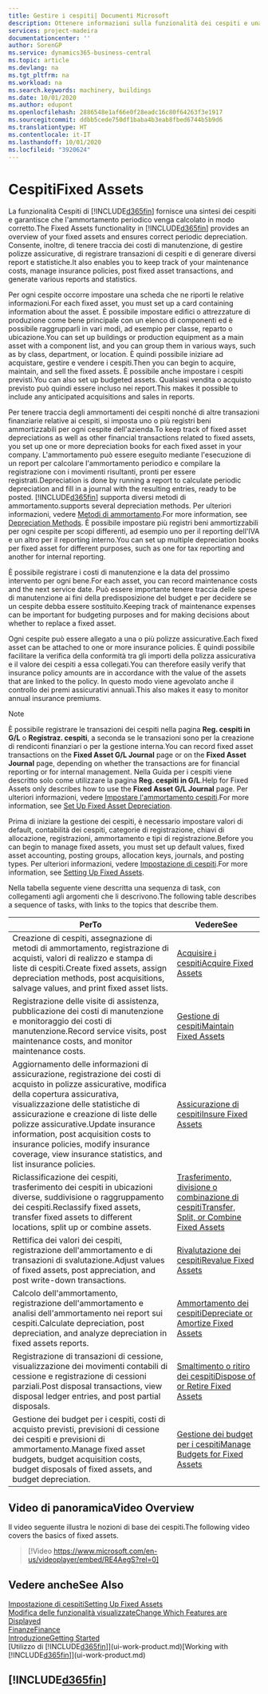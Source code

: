 ```yaml
---
title: Gestire i cespiti| Documenti Microsoft
description: Ottenere informazioni sulla funzionalità dei cespiti e una panoramica delle modalità di utilizzo dei cespiti.
services: project-madeira
documentationcenter: ''
author: SorenGP
ms.service: dynamics365-business-central
ms.topic: article
ms.devlang: na
ms.tgt_pltfrm: na
ms.workload: na
ms.search.keywords: machinery, buildings
ms.date: 10/01/2020
ms.author: edupont
ms.openlocfilehash: 2886548e1af66e0f28eadc16c80f64263f3e1917
ms.sourcegitcommit: ddbb5cede750df1baba4b3eab8fbed6744b5b9d6
ms.translationtype: HT
ms.contentlocale: it-IT
ms.lasthandoff: 10/01/2020
ms.locfileid: "3920624"
---
```

# <a name="fixed-assets"></a><span data-ttu-id="ad065-103">Cespiti</span><span class="sxs-lookup"><span data-stu-id="ad065-103">Fixed Assets</span></span>
<span data-ttu-id="ad065-104">La funzionalità Cespiti di [!INCLUDE[d365fin](includes/d365fin_md.md)] fornisce una sintesi dei cespiti e garantisce che l'ammortamento periodico venga calcolato in modo corretto.</span><span class="sxs-lookup"><span data-stu-id="ad065-104">The Fixed Assets functionality in [!INCLUDE[d365fin](includes/d365fin_md.md)] provides an overview of your fixed assets and ensures correct periodic depreciation.</span></span> <span data-ttu-id="ad065-105">Consente, inoltre, di tenere traccia dei costi di manutenzione, di gestire polizze assicurative, di registrare transazioni di cespiti e di generare diversi report e statistiche.</span><span class="sxs-lookup"><span data-stu-id="ad065-105">It also enables you to keep track of your maintenance costs, manage insurance policies, post fixed asset transactions, and generate various reports and statistics.</span></span>

<span data-ttu-id="ad065-106">Per ogni cespite occorre impostare una scheda che ne riporti le relative informazioni.</span><span class="sxs-lookup"><span data-stu-id="ad065-106">For each fixed asset, you must set up a card containing information about the asset.</span></span> <span data-ttu-id="ad065-107">È possibile impostare edifici o attrezzature di produzione come bene principale con un elenco di componenti ed è possibile raggrupparli in vari modi, ad esempio per classe, reparto o ubicazione.</span><span class="sxs-lookup"><span data-stu-id="ad065-107">You can set up buildings or production equipment as a main asset with a component list, and you can group them in various ways, such as by class, department, or location.</span></span> <span data-ttu-id="ad065-108">È quindi possibile iniziare ad acquistare, gestire e vendere i cespiti.</span><span class="sxs-lookup"><span data-stu-id="ad065-108">Then you can begin to acquire, maintain, and sell the fixed assets.</span></span> <span data-ttu-id="ad065-109">È possibile anche impostare i cespiti previsti.</span><span class="sxs-lookup"><span data-stu-id="ad065-109">You can also set up budgeted assets.</span></span> <span data-ttu-id="ad065-110">Qualsiasi vendita o acquisto previsto può quindi essere incluso nei report.</span><span class="sxs-lookup"><span data-stu-id="ad065-110">This makes it possible to include any anticipated acquisitions and sales in reports.</span></span>

<span data-ttu-id="ad065-111">Per tenere traccia degli ammortamenti dei cespiti nonché di altre transazioni finanziarie relative ai cespiti, si imposta uno o più registri beni ammortizzabili per ogni cespite dell'azienda.</span><span class="sxs-lookup"><span data-stu-id="ad065-111">To keep track of fixed asset depreciations as well as other financial transactions related to fixed assets, you set up one or more depreciation books for each fixed asset in your company.</span></span> <span data-ttu-id="ad065-112">L'ammortamento può essere eseguito mediante l'esecuzione di un report per calcolare l'ammortamento periodico e compilare la registrazione con i movimenti risultanti, pronti per essere registrati.</span><span class="sxs-lookup"><span data-stu-id="ad065-112">Depreciation is done by running a report to calculate periodic depreciation and fill in a journal with the resulting entries, ready to be posted.</span></span> [!INCLUDE[d365fin](includes/d365fin_md.md)] <span data-ttu-id="ad065-113">supporta diversi metodi di ammortamento.</span><span class="sxs-lookup"><span data-stu-id="ad065-113">supports several depreciation methods.</span></span> <span data-ttu-id="ad065-114">Per ulteriori informazioni, vedere [Metodi di ammortamento](fa-depreciation-methods.md).</span><span class="sxs-lookup"><span data-stu-id="ad065-114">For more information, see [Depreciation Methods](fa-depreciation-methods.md).</span></span> <span data-ttu-id="ad065-115">È possibile impostare più registri beni ammortizzabili per ogni cespite per scopi differenti, ad esempio uno per il reporting dell'IVA e un altro per il reporting interno.</span><span class="sxs-lookup"><span data-stu-id="ad065-115">You can set up multiple depreciation books per fixed asset for different purposes, such as one for tax reporting and another for internal reporting.</span></span>

<span data-ttu-id="ad065-116">È possibile registrare i costi di manutenzione e la data del prossimo intervento per ogni bene.</span><span class="sxs-lookup"><span data-stu-id="ad065-116">For each asset, you can record maintenance costs and the next service date.</span></span> <span data-ttu-id="ad065-117">Può essere importante tenere traccia delle spese di manutenzione ai fini della predisposizione del budget e per decidere se un cespite debba essere sostituito.</span><span class="sxs-lookup"><span data-stu-id="ad065-117">Keeping track of maintenance expenses can be important for budgeting purposes and for making decisions about whether to replace a fixed asset.</span></span>

<span data-ttu-id="ad065-118">Ogni cespite può essere allegato a una o più polizze assicurative.</span><span class="sxs-lookup"><span data-stu-id="ad065-118">Each fixed asset can be attached to one or more insurance policies.</span></span> <span data-ttu-id="ad065-119">È quindi possibile facilitare la verifica della conformità tra gli importi della polizza assicurativa e il valore dei cespiti a essa collegati.</span><span class="sxs-lookup"><span data-stu-id="ad065-119">You can therefore easily verify that insurance policy amounts are in accordance with the value of the assets that are linked to the policy.</span></span> <span data-ttu-id="ad065-120">In questo modo viene agevolato anche il controllo dei premi assicurativi annuali.</span><span class="sxs-lookup"><span data-stu-id="ad065-120">This also makes it easy to monitor annual insurance premiums.</span></span>

> [!NOTE]  
>   <span data-ttu-id="ad065-121">È possibile registrare le transazioni dei cespiti nella pagina **Reg. cespiti in G/L** o **Registraz. cespiti**, a seconda se le transazioni sono per la creazione di rendiconti finanziari o per la gestione interna.</span><span class="sxs-lookup"><span data-stu-id="ad065-121">You can record fixed asset transactions on the **Fixed Asset G/L Journal** page or on the **Fixed Asset Journal** page, depending on whether the transactions are for financial reporting or for internal management.</span></span> <span data-ttu-id="ad065-122">Nella Guida per i cespiti viene descritto solo come utilizzare la pagina **Reg. cespiti in G/L**.</span><span class="sxs-lookup"><span data-stu-id="ad065-122">Help for Fixed Assets only describes how to use the **Fixed Asset G/L Journal** page.</span></span> <span data-ttu-id="ad065-123">Per ulteriori informazioni, vedere [Impostare l'ammortamento cespiti](fa-how-setup-depreciation.md).</span><span class="sxs-lookup"><span data-stu-id="ad065-123">For more information, see [Set Up Fixed Asset Depreciation](fa-how-setup-depreciation.md).</span></span>

<span data-ttu-id="ad065-124">Prima di iniziare la gestione dei cespiti, è necessario impostare valori di default, contabilità dei cespiti, categorie di registrazione, chiavi di allocazione, registrazioni, ammortamento e tipi di registrazione.</span><span class="sxs-lookup"><span data-stu-id="ad065-124">Before you can begin to manage fixed assets, you must set up default values, fixed asset accounting, posting groups, allocation keys, journals, and posting types.</span></span> <span data-ttu-id="ad065-125">Per ulteriori informazioni, vedere [Impostazione di cespiti](fa-setup.md).</span><span class="sxs-lookup"><span data-stu-id="ad065-125">For more information, see [Setting Up Fixed Assets](fa-setup.md).</span></span>

<span data-ttu-id="ad065-126">Nella tabella seguente viene descritta una sequenza di task, con collegamenti agli argomenti che li descrivono.</span><span class="sxs-lookup"><span data-stu-id="ad065-126">The following table describes a sequence of tasks, with links to the topics that describe them.</span></span>

| <span data-ttu-id="ad065-127">Per</span><span class="sxs-lookup"><span data-stu-id="ad065-127">To</span></span> | <span data-ttu-id="ad065-128">Vedere</span><span class="sxs-lookup"><span data-stu-id="ad065-128">See</span></span> |
| --- | --- |
| <span data-ttu-id="ad065-129">Creazione di cespiti, assegnazione di metodi di ammortamento, registrazione di acquisti, valori di realizzo e stampa di liste di cespiti.</span><span class="sxs-lookup"><span data-stu-id="ad065-129">Create fixed assets, assign depreciation methods, post acquisitions, salvage values, and print fixed asset lists.</span></span> |[<span data-ttu-id="ad065-130">Acquisire i cespiti</span><span class="sxs-lookup"><span data-stu-id="ad065-130">Acquire Fixed Assets</span></span>](fa-how-acquire.md) |
| <span data-ttu-id="ad065-131">Registrazione delle visite di assistenza, pubblicazione dei costi di manutenzione e monitoraggio dei costi di manutenzione.</span><span class="sxs-lookup"><span data-stu-id="ad065-131">Record service visits, post maintenance costs, and monitor maintenance costs.</span></span> |[<span data-ttu-id="ad065-132">Gestione di cespiti</span><span class="sxs-lookup"><span data-stu-id="ad065-132">Maintain Fixed Assets</span></span>](fa-how-maintain.md) |
| <span data-ttu-id="ad065-133">Aggiornamento delle informazioni di assicurazione, registrazione dei costi di acquisto in polizze assicurative, modifica della copertura assicurativa, visualizzazione delle statistiche di assicurazione e creazione di liste delle polizze assicurative.</span><span class="sxs-lookup"><span data-stu-id="ad065-133">Update insurance information, post acquisition costs to insurance policies, modify insurance coverage, view insurance statistics, and list insurance policies.</span></span> |[<span data-ttu-id="ad065-134">Assicurazione di cespiti</span><span class="sxs-lookup"><span data-stu-id="ad065-134">Insure Fixed Assets</span></span>](fa-how-insure.md) |
| <span data-ttu-id="ad065-135">Riclassificazione dei cespiti, trasferimento dei cespiti in ubicazioni diverse, suddivisione o raggruppamento dei cespiti.</span><span class="sxs-lookup"><span data-stu-id="ad065-135">Reclassify fixed assets, transfer fixed assets to different locations, split up or combine assets.</span></span> |[<span data-ttu-id="ad065-136">Trasferimento, divisione o combinazione di cespiti</span><span class="sxs-lookup"><span data-stu-id="ad065-136">Transfer, Split, or Combine Fixed Assets</span></span>](fa-how-trans-split-combine.md) |
| <span data-ttu-id="ad065-137">Rettifica dei valori dei cespiti, registrazione dell'ammortamento e di transazioni di svalutazione.</span><span class="sxs-lookup"><span data-stu-id="ad065-137">Adjust values of fixed assets, post appreciation, and post write-down transactions.</span></span> |[<span data-ttu-id="ad065-138">Rivalutazione dei cespiti</span><span class="sxs-lookup"><span data-stu-id="ad065-138">Revalue Fixed Assets</span></span>](fa-how-revalue.md) |
| <span data-ttu-id="ad065-139">Calcolo dell'ammortamento, registrazione dell'ammortamento e analisi dell'ammortamento nei report sui cespiti.</span><span class="sxs-lookup"><span data-stu-id="ad065-139">Calculate depreciation, post depreciation, and  analyze depreciation in fixed assets reports.</span></span> |[<span data-ttu-id="ad065-140">Ammortamento dei cespiti</span><span class="sxs-lookup"><span data-stu-id="ad065-140">Depreciate or Amortize Fixed Assets</span></span>](fa-how-depreciate-amortize.md) |
| <span data-ttu-id="ad065-141">Registrazione di transazioni di cessione, visualizzazione dei movimenti contabili di cessione e registrazione di cessioni parziali.</span><span class="sxs-lookup"><span data-stu-id="ad065-141">Post disposal transactions, view disposal ledger entries, and post partial disposals.</span></span> |[<span data-ttu-id="ad065-142">Smaltimento o ritiro dei cespiti</span><span class="sxs-lookup"><span data-stu-id="ad065-142">Dispose of or Retire Fixed Assets</span></span>](fa-how-dispose-retire.md) |
| <span data-ttu-id="ad065-143">Gestione dei budget per i cespiti, costi di acquisto previsti, previsioni di cessione dei cespiti e previsioni di ammortamento.</span><span class="sxs-lookup"><span data-stu-id="ad065-143">Manage fixed asset budgets, budget acquisition costs, budget disposals of fixed assets, and budget depreciation.</span></span> |[<span data-ttu-id="ad065-144">Gestione dei budget per i cespiti</span><span class="sxs-lookup"><span data-stu-id="ad065-144">Manage Budgets for Fixed Assets</span></span>](fa-how-manage-budgets.md) |

## <a name="video-overview"></a><span data-ttu-id="ad065-145">Video di panoramica</span><span class="sxs-lookup"><span data-stu-id="ad065-145">Video Overview</span></span>
<span data-ttu-id="ad065-146">Il video seguente illustra le nozioni di base dei cespiti.</span><span class="sxs-lookup"><span data-stu-id="ad065-146">The following video covers the basics of fixed assets.</span></span>

> [!Video https://www.microsoft.com/en-us/videoplayer/embed/RE4AegS?rel=0]

## <a name="see-also"></a><span data-ttu-id="ad065-147">Vedere anche</span><span class="sxs-lookup"><span data-stu-id="ad065-147">See Also</span></span>
[<span data-ttu-id="ad065-148">Impostazione di cespiti</span><span class="sxs-lookup"><span data-stu-id="ad065-148">Setting Up Fixed Assets</span></span>](fa-setup.md)  
[<span data-ttu-id="ad065-149">Modifica delle funzionalità visualizzate</span><span class="sxs-lookup"><span data-stu-id="ad065-149">Change Which Features are Displayed</span></span>](ui-experiences.md)  
[<span data-ttu-id="ad065-150">Finanze</span><span class="sxs-lookup"><span data-stu-id="ad065-150">Finance</span></span>](finance.md)  
[<span data-ttu-id="ad065-151">Introduzione</span><span class="sxs-lookup"><span data-stu-id="ad065-151">Getting Started</span></span>](product-get-started.md)  
<span data-ttu-id="ad065-152">[Utilizzo di [!INCLUDE[d365fin](includes/d365fin_md.md)]](ui-work-product.md)</span><span class="sxs-lookup"><span data-stu-id="ad065-152">[Working with [!INCLUDE[d365fin](includes/d365fin_md.md)]](ui-work-product.md)</span></span>

## [!INCLUDE[d365fin](includes/free_trial_md.md)]  
 
